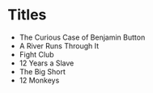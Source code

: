 # Titles

* The Curious Case of Benjamin Button
* A River Runs Through It
* Fight Club
* 12 Years a Slave
* The Big Short
* 12 Monkeys
